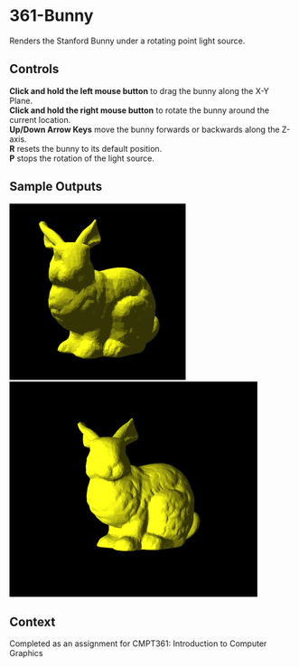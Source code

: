 # 361-Bunny
Renders the Stanford Bunny under a rotating point light source.

## Controls
**Click and hold the left mouse button** to drag the bunny along the X-Y Plane. <br>
**Click and hold the right mouse button** to rotate the bunny around the current location. <br>
**Up/Down Arrow Keys** move the bunny forwards or backwards along the Z-axis. <br>
**R** resets the bunny to its default position. <br>
**P** stops the rotation of the light source.

## Sample Outputs
![Sample 1](https://github.com/EricSHuang/361-Bunny/blob/master/bunny2.png)
![Sample 2](https://github.com/EricSHuang/361-Bunny/blob/master/bunny.png)

## Context
Completed as an assignment for CMPT361: Introduction to Computer Graphics
